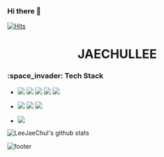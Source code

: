 ### Hi there 👋 




[![Hits](https://hits.seeyoufarm.com/api/count/incr/badge.svg?url=https%3A%2F%2Fgithub.com%2FLeeJaeChul%2Fhit-counter&count_bg=%23FFE300&title_bg=%23003BFF&icon=aiqfome.svg&icon_color=%23E7E7E7&title=hits&edge_flat=false)](https://hits.seeyoufarm.com)

<h1 align="center" font-weight: 800>JAECHULLEE</h1>


<h3 font-weight:700> :space_invader: Tech Stack </h3>

* <div>
  <img src="https://img.shields.io/badge/React-61DAFB?style=flat-square&logo=React&logoColor=white"/>
  <img src="https://img.shields.io/badge/JavaScript-F7DF1E?style=flat-square&logo=JavaScript&logoColor=white"/>
  <img src="https://img.shields.io/badge/TypeScript-007ACC?style=flat-square&logo=TypeScript&logoColor=white"/>
  <img src="https://img.shields.io/badge/CSS3-1572B6?style=flat-square&logo=CSS3&logoColor=white"/>
  <img src="https://img.shields.io/badge/Sass-CC6699?style=flat-square&logo=Sass&logoColor=white"/>
</div>

* <div>
  <img src="https://img.shields.io/badge/Node.js-339933?style=flat-square&logo=Node.js&logoColor=white"/>
  <img src="https://img.shields.io/badge/Java-007396?style=flat-square&logo=Java&logoColor=white"/>
  <img src="https://img.shields.io/badge/Spring-6DB33F?style=flat-square&logo=Spring&logoColor=white"/>
</div>

* <div>
  <img src="https://img.shields.io/badge/MySQL-4479A1?style=flat-square&logo=MySQL&logoColor=white"/>
</div>



![LeeJaeChul's github stats](https://github-readme-stats.vercel.app/api?username=LeeJaeChul&show_icons=true&theme=tokyonight)


![footer](https://capsule-render.vercel.app/api?type=wave&color=auto&height=200&section=footer&text=&fontSize=30)


